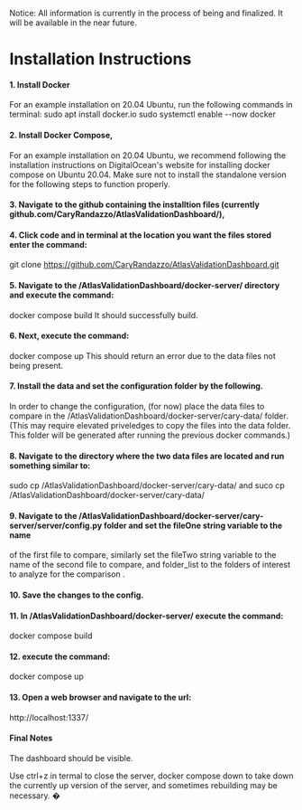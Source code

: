 Notice: All information is currently in the process of being and finalized. It will be available in the near future.

# Installation Instructions

#### 1. Install Docker
 For an example installation on 20.04 Ubuntu, run the following commands in terminal:
  sudo apt install docker.io
  sudo systemctl enable --now docker

#### 2. Install Docker Compose,                                                                                                         
 For an example installation on 20.04 Ubuntu, we recommend following the installation instructions on DigitalOcean's website for installing docker compose on Ubuntu 20.04. Make sure not to install the standalone version for the following steps to function properly.

#### 3. Navigate to the github containing the installtion files (currently github.com/CaryRandazzo/AtlasValidationDashboard/),

#### 4. Click code and in terminal at the location you want the files stored enter the command:
git clone https://github.com/CaryRandazzo/AtlasValidationDashboard.git

#### 5. Navigate to the /AtlasValidationDashboard/docker-server/ directory and execute the command:
docker compose build
It should successfully build.

#### 6. Next, execute the command:
docker compose up
This should return an error due to the data files not being present.

#### 7. Install the data and set the configuration folder by the following.
In order to change the configuration, (for now) place the data files to compare in the /AtlasValidationDashboard/docker-server/cary-data/ folder. 
(This may require elevated priveledges to copy the files into the data folder. This folder will be generated after running the previous docker commands.)

#### 8. Navigate to the directory where the two data files are located and run something similar to:
sudo cp <datafile1> /AtlasValidationDashboard/docker-server/cary-data/    and
suco cp <datafile1> /AtlasValidationDashboard/docker-server/cary-data/

#### 9. Navigate to the /AtlasValidationDashboard/docker-server/cary-server/server/config.py folder and set the fileOne string variable to the name 
of the first file to compare, similarly set the fileTwo string variable to the name of the second file to compare, and folder_list to the 
folders of interest to analyze for the comparison .

#### 10. Save the changes to the config.

#### 11. In /AtlasValidationDashboard/docker-server/ execute the command:
docker compose build

#### 12. execute the command:
docker compose up

#### 13. Open a web browser and navigate to the url: 
http://localhost:1337/

#### Final Notes
The dashboard should be visible.

Use ctrl+z in termal to close the server, docker compose down to take down the currently up version of the server, and sometimes rebuilding may be
necessary.
�
